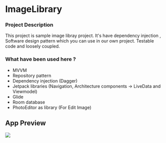 # ImageLibrary

### Project Description
This project is sample image libray project. It's have dependency injection , Software design pattern which you can use in our own project. Testable code and loosely coupled.

### What have been used here ?
* MVVM
* Repository pattern
* Dependency injection (Dagger)
* Jetpack libraries (Navigation, Architecture components -> LiveData and Viewmodel)
* Glide
* Room database
* PhotoEditor as library (For Edit Image)

## App Preview
![](screen/screens.gif)
